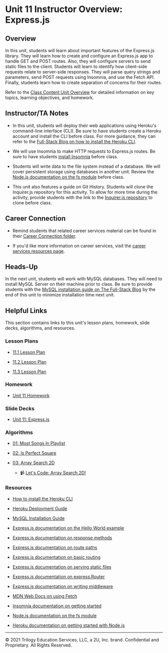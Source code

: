 # Unit 11 Instructor Overview: Express.js

## Overview

In this unit, students will learn about important features of the Express.js library. They will learn how to create and configure an Express.js app to handle GET and POST routes. Also, they will configure servers to send static files to the client. Students will learn to identify how client-side requests relate to server-side responses. They will parse query strings and parameters, send POST requests using Insomnia, and use the Fetch API. Finally, students learn how to create separation of concerns for their routes.

Refer to the [Class Content Unit Overview](../../../01-Class-Content/11-Express/README.md) for detailed information on key topics, learning objectives, and homework.

## Instructor/TA Notes

* In this unit, students will deploy their web applications using Heroku's command-line interface (CLI). Be sure to have students create a Heroku account and install the CLI before class. For more guidance, they can refer to the [Full-Stack Blog on how to install the Heroku CLI](https://coding-boot-camp.github.io/full-stack/heroku/how-to-install-the-heroku-cli).

* We will use Insomnia to make HTTP requests to Express.js routes. Be sure to have students [install Insomnia](https://insomnia.rest/download) before class.

* Students will write data to the file system instead of a database. We will cover persistent storage using databases in another unit. Review the [Node.js documentation on the fs module](https://nodejs.org/api/fs.html) before class.

* This unit also features a guide on Git History. Students will clone the Inquirer.js repository for this activity. To allow for more time during the activity, provide students with the link to the [Inquirer.js repository](https://github.com/SBoudrias/Inquirer.js/) to clone before class.

## Career Connection

* Remind students that related career services material can be found in their [Career Connection folder](../../../01-Class-Content/11-Express/04-Career-Connection/README.md).

* If you'd like more information on career services, visit the [career services resources page](https://careernetwork.2u.com/?utm_medium=Academics&utm_source=boot_camp/).

## Heads-Up

In the next unit, students will work with MySQL databases. They will need to install MySQL Server on their machine prior to class. Be sure to provide students with the [MySQL installation guide on The Full-Stack Blog](https://coding-boot-camp.github.io/full-stack/mysql/mysql-installation-guide) by the end of this unit to minimize installation time next unit.

## Helpful Links

This section contains links to this unit's lesson plans, homework, slide decks, algorithms, and resources.

### Lesson Plans

* [11.1 Lesson Plan](./01-Day_Express-Starter/11.1-LESSON-PLAN.md)

* [11.2 Lesson Plan](./02-Day_POST-Persistent-Data/11.2-LESSON_PLAN.md)

* [11.3 Lesson Plan](./03-Day_Router-Middleware-Heroku/11.3-LESSON-PLAN.md)

### Homework

* [Unit 11 Homework](../../../01-Class-Content/11-Express/02-Homework)

### Slide Decks

* [Unit 11: Express.js](https://docs.google.com/presentation/d/1wF7D5SWD4RDBwGJhkL08GLuFhlo1FPHwyCZoN3q3M_Y/edit?usp=sharing)

### Algorithms

* [01: Most Songs In Playlist](../../../01-Class-Content/11-Express/03-Algorithms/01-most-songs-in-playlist)

* [02: Is Perfect Square](../../../01-Class-Content/11-Express/03-Algorithms/02-is-perfect-square)

* [03: Array Search 2D](../../../01-Class-Content/11-Express/03-Algorithms/03-array-search-2d)

  * 📹 [Let's Code: Array Search 2D!](https://2u-20.wistia.com/medias/qbtymlf1fx)

### Resources

* [How to install the Heroku CLI](https://coding-boot-camp.github.io/full-stack/heroku/how-to-install-the-heroku-cli)

* [Heroku Deployment Guide](https://coding-boot-camp.github.io/full-stack/heroku/heroku-deployment-guide)

* [MySQL Installation Guide](https://coding-boot-camp.github.io/full-stack/mysql/mysql-installation-guide)

* [Express.js documentation on the Hello World example](https://expressjs.com/en/starter/hello-world.html)

* [Express.js documentation on response methods](https://expressjs.com/en/guide/routing.html#response-methods)

* [Express.js documentation on route paths](http://expressjs.com/en/guide/routing.html#route-paths)

* [Express.js documentation on basic routing](https://expressjs.com/en/starter/basic-routing.html)

* [Express.js documentation on serving static files](http://expressjs.com/en/starter/static-files.html)

* [Express.js documentation on express.Router](http://expressjs.com/en/guide/routing.html#express-router)

* [Express.js documentation on writing middleware](https://expressjs.com/en/guide/writing-middleware.html)

* [MDN Web Docs on using Fetch](https://developer.mozilla.org/en-US/docs/Web/API/Fetch_API/Using_Fetch)

* [Insomnia documentation on getting started](https://support.insomnia.rest/article/11-getting-started)

* [Node.js documentation on the fs module](https://nodejs.org/api/fs.html)

* [Heroku documentation on getting started with Node.js](https://devcenter.heroku.com/articles/getting-started-with-nodejs?singlepage=true)

---
© 2021 Trilogy Education Services, LLC, a 2U, Inc. brand. Confidential and Proprietary. All Rights Reserved.
